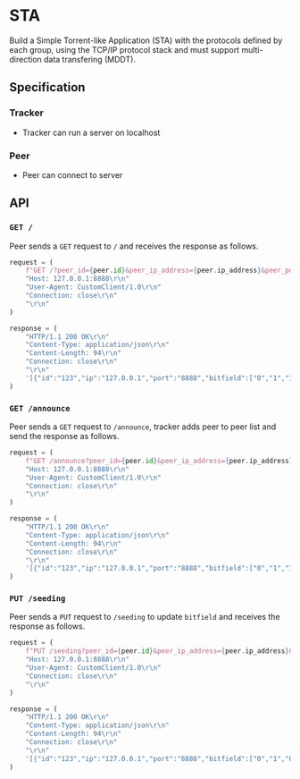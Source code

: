 # STA

Build a Simple Torrent-like Application (STA) with the protocols defined by each group, using the TCP/IP protocol stack and must support multi-direction data transfering (MDDT).

## Specification

### Tracker

-   Tracker can run a server on localhost

### Peer

-   Peer can connect to server

## API

### `GET /`

Peer sends a `GET` request to `/` and receives the response as follows.

```python
request = (
    f"GET /?peer_id={peer.id}&peer_ip_address={peer.ip_address}&peer_port={peer.port}&bitfield={peer.bitfield} HTTP/1.1\r\n"
    "Host: 127.0.0.1:8888\r\n"
    "User-Agent: CustomClient/1.0\r\n"
    "Connection: close\r\n"
    "\r\n"
)
```

```python
response = (
    "HTTP/1.1 200 OK\r\n"
    "Content-Type: application/json\r\n"
    "Content-Length: 94\r\n"
    "Connection: close\r\n"
    "\r\n"
    '[{"id":"123","ip":"127.0.0.1","port":"8888","bitfield":["0","1","1","0","1","0"]}]'
)
```

### `GET /announce`

Peer sends a `GET` request to `/announce`, tracker adds peer to peer list and send the response as follows.

```python
request = (
    f"GET /announce?peer_id={peer.id}&peer_ip_address={peer.ip_address}&peer_port={peer.port}&bitfield={peer.bitfield} HTTP/1.1\r\n"
    "Host: 127.0.0.1:8888\r\n"
    "User-Agent: CustomClient/1.0\r\n"
    "Connection: close\r\n"
    "\r\n"
)
```

```python
response = (
    "HTTP/1.1 200 OK\r\n"
    "Content-Type: application/json\r\n"
    "Content-Length: 94\r\n"
    "Connection: close\r\n"
    "\r\n"
    '[{"id":"123","ip":"127.0.0.1","port":"8888","bitfield":["0","1","1","0","1","0"]}]'
)
```

### `PUT /seeding`

Peer sends a `PUT` request to `/seeding` to update `bitfield` and receives the response as follows.

```python
request = (
    f"PUT /seeding?peer_id={peer.id}&peer_ip_address={peer.ip_address}&peer_port={peer.port}&bitfield={peer.bitfield} HTTP/1.1\r\n"
    "Host: 127.0.0.1:8888\r\n"
    "User-Agent: CustomClient/1.0\r\n"
    "Connection: close\r\n"
    "\r\n"
)
```

```python
response = (
    "HTTP/1.1 200 OK\r\n"
    "Content-Type: application/json\r\n"
    "Content-Length: 94\r\n"
    "Connection: close\r\n"
    "\r\n"
    '[{"id":"123","ip":"127.0.0.1","port":"8888","bitfield":["0","1","0","0","1","0"]}]'
)
```
